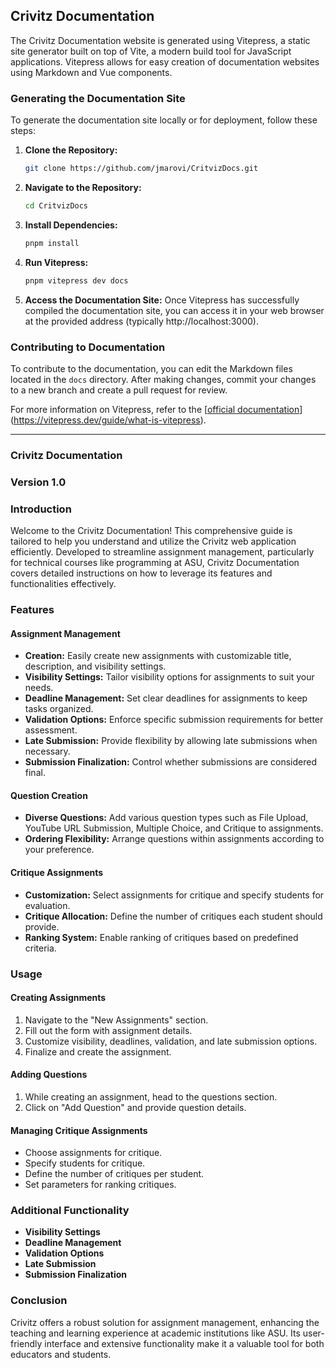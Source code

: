 ## Crivitz Documentation

The Crivitz Documentation website is generated using Vitepress, a static site generator built on top of Vite, a modern build tool for JavaScript applications. Vitepress allows for easy creation of documentation websites using Markdown and Vue components.

### Generating the Documentation Site

To generate the documentation site locally or for deployment, follow these steps:

1. **Clone the Repository:**
   ```sh
   git clone https://github.com/jmarovi/CritvizDocs.git
   ```

2. **Navigate to the Repository:**
   ```sh
   cd CritvizDocs
   ```

3. **Install Dependencies:**
   ```sh
   pnpm install
   ```

4. **Run Vitepress:**
   ```sh
   pnpm vitepress dev docs
   ```

5. **Access the Documentation Site:**
   Once Vitepress has successfully compiled the documentation site, you can access it in your web browser at the provided address (typically http://localhost:3000).

### Contributing to Documentation

To contribute to the documentation, you can edit the Markdown files located in the `docs` directory. After making changes, commit your changes to a new branch and create a pull request for review.

For more information on Vitepress, refer to the [[official documentation](https://vitepress.vuejs.org/)](https://vitepress.dev/guide/what-is-vitepress).

---

### Crivitz Documentation
### Version 1.0

### Introduction
Welcome to the Crivitz Documentation! This comprehensive guide is tailored to help you understand and utilize the Crivitz web application efficiently. Developed to streamline assignment management, particularly for technical courses like programming at ASU, Crivitz Documentation covers detailed instructions on how to leverage its features and functionalities effectively.

### Features
#### Assignment Management
- **Creation:** Easily create new assignments with customizable title, description, and visibility settings.
- **Visibility Settings:** Tailor visibility options for assignments to suit your needs.
- **Deadline Management:** Set clear deadlines for assignments to keep tasks organized.
- **Validation Options:** Enforce specific submission requirements for better assessment.
- **Late Submission:** Provide flexibility by allowing late submissions when necessary.
- **Submission Finalization:** Control whether submissions are considered final.

#### Question Creation
- **Diverse Questions:** Add various question types such as File Upload, YouTube URL Submission, Multiple Choice, and Critique to assignments.
- **Ordering Flexibility:** Arrange questions within assignments according to your preference.

#### Critique Assignments
- **Customization:** Select assignments for critique and specify students for evaluation.
- **Critique Allocation:** Define the number of critiques each student should provide.
- **Ranking System:** Enable ranking of critiques based on predefined criteria.

### Usage
#### Creating Assignments
1. Navigate to the "New Assignments" section.
2. Fill out the form with assignment details.
3. Customize visibility, deadlines, validation, and late submission options.
4. Finalize and create the assignment.

#### Adding Questions
1. While creating an assignment, head to the questions section.
2. Click on "Add Question" and provide question details.

#### Managing Critique Assignments
- Choose assignments for critique.
- Specify students for critique.
- Define the number of critiques per student.
- Set parameters for ranking critiques.

### Additional Functionality
- **Visibility Settings**
- **Deadline Management**
- **Validation Options**
- **Late Submission**
- **Submission Finalization**

### Conclusion
Crivitz offers a robust solution for assignment management, enhancing the teaching and learning experience at academic institutions like ASU. Its user-friendly interface and extensive functionality make it a valuable tool for both educators and students.
